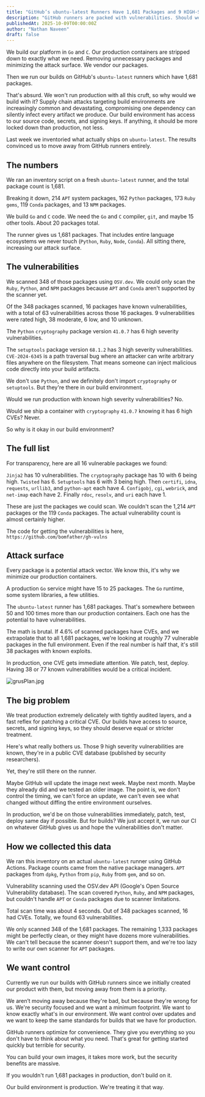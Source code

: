 ```yaml
---
title: "GitHub’s ubuntu-latest Runners Have 1,681 Packages and 9 HIGH-Severity Vulnerabilities"
description: "GitHub runners are packed with vulnerabilities. Should we really be using them?"
publishedAt: 2025-10-09T00:00:00Z
author: "Nathan Naveen"
draft: false
---
```


We build our platform in `Go` and `C`. Our production containers are stripped down to exactly what we need. Removing unnecessary packages and minimizing the attack surface. We vendor our packages.

Then we run our builds on GitHub's `ubuntu-latest` runners which have 1,681 packages.

That's absurd. We won't run production with all this cruft, so why would we build with it? Supply chain attacks targeting build environments are increasingly common and devastating, compromising one dependency can silently infect every artifact we produce. Our build environment has access to our source code, secrets, and signing keys. If anything, it should be more locked down than production, not less.

Last week we inventoried what actually ships on `ubuntu-latest`. The results convinced us to move away from GitHub runners entirely.

## The numbers

We ran an inventory script on a fresh `ubuntu-latest` runner, and the total package count is 1,681.

Breaking it down, 214 `APT` system packages, 162 `Python` packages, 173 `Ruby` `gems`, 119 `Conda` packages, and 13 `NPM` packages.

We build `Go` and `C` code. We need the `Go` and `C` compiler, `git`, and maybe 15 other tools. About 20 packages total.

The runner gives us 1,681 packages. That includes entire language ecosystems we never touch (`Python`, `Ruby`, `Node`, `Conda`). All sitting there, increasing our attack surface.

## The vulnerabilities

We scanned 348 of those packages using `OSV.dev`. We could only scan the `Ruby`, `Python`, and `NPM` packages because `APT` and `Conda` aren't supported by the scanner yet.

Of the 348 packages scanned, 16 packages have known vulnerabilities, with a total of 63 vulnerabilities across those 16 packages. 9 vulnerabilities were rated high, 38 moderate, 6 low, and 10 unknown.

The `Python` `cryptography` package version `41.0.7` has 6 high severity vulnerabilities.

The `setuptools` package version `68.1.2` has 3 high severity vulnerabilities. `CVE-2024-6345` is a path traversal bug where an attacker can write arbitrary files anywhere on the filesystem. That means someone can inject malicious code directly into your build artifacts.

We don't use `Python`, and we definitely don't import `cryptography` or `setuptools`. But they're there in our build environment.

Would we run production with known high severity vulnerabilities? No.

Would we ship a container with `cryptography` `41.0.7` knowing it has 6 high CVEs? Never.

So why is it okay in our build environment?

## The full list

For transparency, here are all 16 vulnerable packages we found:

`Jinja2` has 10 vulnerabilities. The `cryptography` package has 10 with 6 being high. `Twisted` has 6. `Setuptools` has 6 with 3 being high. Then `certifi`, `idna`, `requests`, `urllib3`, and `python-apt` each have 4. `Configobj`, `cgi`, `webrick`, and `net-imap` each have 2. Finally `rdoc`, `resolv`, and `uri` each have 1.

These are just the packages we could scan. We couldn't scan the 1,214 `APT` packages or the 119 `Conda` packages. The actual vulnerability count is almost certainly higher.

The code for getting the vulnerabilities is here, `https://github.com/bomfather/gh-vulns`

## Attack surface

Every package is a potential attack vector. We know this, it's why we minimize our production containers.

A production `Go` service might have 15 to 25 packages. The `Go` runtime, some system libraries, a few utilities.

The `ubuntu-latest` runner has 1,681 packages. That's somewhere between 50 and 100 times more than our production containers. Each one has the potential to have vulnerabilities.

The math is brutal. If 4.6% of scanned packages have CVEs, and we extrapolate that to all 1,681 packages, we're looking at roughly 77 vulnerable packages in the full environment. Even if the real number is half that, it's still 38 packages with known exploits.

In production, one CVE gets immediate attention. We patch, test, deploy. Having 38 or 77 known vulnerabilities would be a critical incident.

![grusPlan.jpg](attachment:2fdd2b9f-3dc7-4cb9-8f80-1460871c4a9f:grusPlan.jpg)

## The big problem

We treat production extremely delicately with tightly audited layers, and a fast reflex for patching a critical CVE. Our builds have access to source, secrets, and signing keys, so they should deserve equal or stricter treatment.

Here's what really bothers us. Those 9 high severity vulnerabilities are known, they're in a public CVE database (published by security researchers).

Yet, they're still there on the runner.

Maybe GitHub will update the image next week. Maybe next month. Maybe they already did and we tested an older image. The point is, we don't control the timing, we can't force an update, we can't even see what changed without diffing the entire environment ourselves.

In production, we'd be on those vulnerabilities immediately, patch, test, deploy same day if possible. But for builds? We just accept it, we run our CI on whatever GitHub gives us and hope the vulnerabilities don't matter.

## How we collected this data

We ran this inventory on an actual `ubuntu-latest` runner using GitHub Actions. Package counts came from the native package managers. `APT` packages from `dpkg`, `Python` from `pip`, `Ruby` from `gem`, and so on.

Vulnerability scanning used the OSV.dev API (Google's Open Source Vulnerability database). The scan covered `Python`, `Ruby`, and `NPM` packages, but couldn't handle `APT` or `Conda` packages due to scanner limitations.

Total scan time was about 4 seconds. Out of 348 packages scanned, 16 had CVEs. Totally, we found 63 vulnerabilities.

We only scanned 348 of the 1,681 packages. The remaining 1,333 packages might be perfectly clean, or they might have dozens more vulnerabilities. We can't tell because the scanner doesn't support them, and we're too lazy to write our own scanner for `APT` packages.

## We want control

Currently we run our builds with GitHub runners since we initially created our product with them, but moving away from them is a priority.

We aren’t moving away because they're bad, but because they're wrong for us. We're security focused and we want a minimum footprint. We want to know exactly what's in our environment. We want control over updates and we want to keep the same standards for builds that we have for production.

GitHub runners optimize for convenience. They give you everything so you don't have to think about what you need. That's great for getting started quickly but terrible for security.

You can build your own images, it takes more work, but the security benefits are massive.

If you wouldn't run 1,681 packages in production, don't build on it.

Our build environment is production. We're treating it that way.